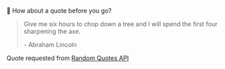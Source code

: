 📣 How about a quote before you go?

> Give me six hours to chop down a tree and I will spend the first four sharpening the axe.
>
> <p>- Abraham Lincoln</p>

Quote requested from [Random Quotes API](https://github.com/lukePeavey/quotable)

